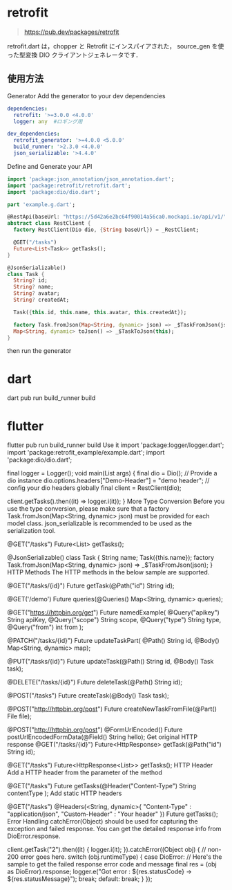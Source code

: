 # retrofit
>https://pub.dev/packages/retrofit

retrofit.dart は，chopper と Retrofit にインスパイアされた， source_gen を使った型変換 DIO クライアントジェネレータです．

## 使用方法
Generator 
Add the generator to your dev dependencies
```yaml
dependencies:
  retrofit: '>=3.0.0 <4.0.0'
  logger: any  #ロギング用

dev_dependencies:
  retrofit_generator: '>=4.0.0 <5.0.0'
  build_runner: '>2.3.0 <4.0.0' 
  json_serializable: '>4.4.0'
```
Define and Generate your API 
```dart
import 'package:json_annotation/json_annotation.dart';
import 'package:retrofit/retrofit.dart';
import 'package:dio/dio.dart';

part 'example.g.dart';

@RestApi(baseUrl: "https://5d42a6e2bc64f90014a56ca0.mockapi.io/api/v1/")
abstract class RestClient {
  factory RestClient(Dio dio, {String baseUrl}) = _RestClient;

  @GET("/tasks")
  Future<List<Task>> getTasks();
}

@JsonSerializable()
class Task {
  String? id;
  String? name;
  String? avatar;
  String? createdAt;

  Task({this.id, this.name, this.avatar, this.createdAt});

  factory Task.fromJson(Map<String, dynamic> json) => _$TaskFromJson(json);
  Map<String, dynamic> toJson() => _$TaskToJson(this);
}
```
then run the generator

# dart
dart pub run build_runner build

# flutter	
flutter pub run build_runner build
Use it 
import 'package:logger/logger.dart';
import 'package:retrofit_example/example.dart';
import 'package:dio/dio.dart';

final logger = Logger();
void main(List<String> args) {
  final dio = Dio(); // Provide a dio instance
  dio.options.headers["Demo-Header"] = "demo header"; // config your dio headers globally
  final client = RestClient(dio);

  client.getTasks().then((it) => logger.i(it));
}
More 
Type Conversion 
Before you use the type conversion, please make sure that a factory Task.fromJson(Map<String, dynamic> json) must be provided for each model class. json_serializable is recommended to be used as the serialization tool.

@GET("/tasks") Future<List<Task>> getTasks();

@JsonSerializable()
class Task {
  String name;
  Task({this.name});
  factory Task.fromJson(Map<String, dynamic> json) => _$TaskFromJson(json);
}
HTTP Methods 
The HTTP methods in the below sample are supported.

  @GET("/tasks/{id}")
  Future<Task> getTask(@Path("id") String id);

  @GET('/demo')
  Future<String> queries(@Queries() Map<String, dynamic> queries);

  @GET("https://httpbin.org/get")
  Future<String> namedExample(
      @Query("apikey") String apiKey,
      @Query("scope") String scope, 
      @Query("type") String type,
      @Query("from") int from
  );

  @PATCH("/tasks/{id}")
  Future<Task> updateTaskPart(
      @Path() String id, @Body() Map<String, dynamic> map);

  @PUT("/tasks/{id}")
  Future<Task> updateTask(@Path() String id, @Body() Task task);

  @DELETE("/tasks/{id}")
  Future<void> deleteTask(@Path() String id);

  @POST("/tasks")
  Future<Task> createTask(@Body() Task task);

  @POST("http://httpbin.org/post")
  Future<void> createNewTaskFromFile(@Part() File file);

  @POST("http://httpbin.org/post")
  @FormUrlEncoded()
  Future<String> postUrlEncodedFormData(@Field() String hello);
Get original HTTP response 
  @GET("/tasks/{id}")
  Future<HttpResponse<Task>> getTask(@Path("id") String id);

  @GET("/tasks")
  Future<HttpResponse<List<Task>>> getTasks();
HTTP Header 
Add a HTTP header from the parameter of the method

  @GET("/tasks")
  Future<Task> getTasks(@Header("Content-Type") String contentType );
Add static HTTP headers

  @GET("/tasks")
  @Headers(<String, dynamic>{
      "Content-Type" : "application/json",
      "Custom-Header" : "Your header"
  })
  Future<Task> getTasks();
Error Handling 
catchError(Object) should be used for capturing the exception and failed response. You can get the detailed response info from DioError.response.

client.getTask("2").then((it) {
  logger.i(it);
}).catchError((Object obj) {
  // non-200 error goes here.
  switch (obj.runtimeType) {
    case DioError:
      // Here's the sample to get the failed response error code and message
      final res = (obj as DioError).response;
      logger.e("Got error : ${res.statusCode} -> ${res.statusMessage}");
      break;
    default:
      break;
  }
});
